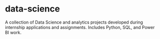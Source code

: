 # data-science
A collection of Data Science and analytics projects developed during internship applications and assignments. Includes Python, SQL, and Power BI work.
